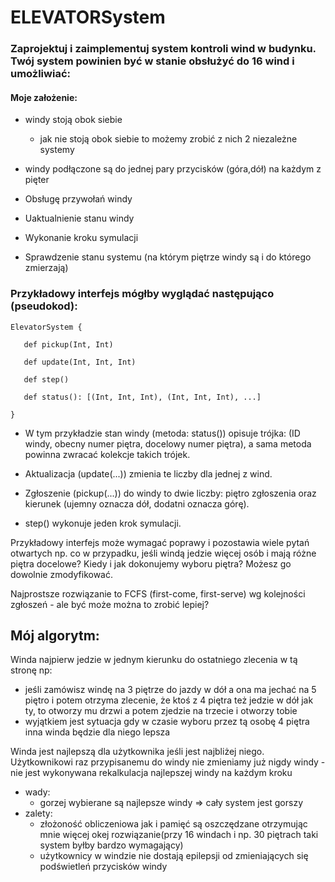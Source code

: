 # ELEVATORSystem

### Zaprojektuj i zaimplementuj system kontroli wind w budynku. Twój system powinien być w stanie obsłużyć do 16 wind i umożliwiać:
#### Moje założenie:
- windy stoją obok siebie
    - jak nie stoją obok siebie to możemy zrobić z nich 2 niezależne systemy
- windy podłączone są do jednej pary przycisków (góra,dół) na każdym z pięter


- Obsługę przywołań windy

- Uaktualnienie stanu windy

- Wykonanie kroku symulacji

- Sprawdzenie stanu systemu (na którym piętrze windy są i do którego zmierzają)

### Przykładowy interfejs mógłby wyglądać następująco (pseudokod):

    ElevatorSystem {

       def pickup(Int, Int)

       def update(Int, Int, Int)

       def step()

       def status(): [(Int, Int, Int), (Int, Int, Int), ...] 

    }

- W tym przykładzie stan windy (metoda: status()) opisuje trójka: (ID windy, obecny numer piętra, docelowy numer piętra), a sama metoda powinna zwracać kolekcje takich trójek.

- Aktualizacja (update(...)) zmienia te liczby dla jednej z wind. 
- Zgłoszenie (pickup(...)) do windy to dwie liczby: piętro zgłoszenia oraz kierunek (ujemny oznacza dół, dodatni oznacza górę). 
- step() wykonuje jeden krok symulacji.

Przykładowy interfejs może wymagać poprawy i pozostawia wiele pytań otwartych np. co w przypadku, jeśli windą jedzie więcej osób i mają różne piętra docelowe? Kiedy i jak dokonujemy wyboru piętra? Możesz go dowolnie zmodyfikować.

Najprostsze rozwiązanie to FCFS (first-come, first-serve) wg kolejności zgłoszeń - ale być może można to zrobić lepiej?

## Mój algorytm:
Winda najpierw jedzie w jednym kierunku do ostatniego zlecenia w tą stronę np:
- jeśli zamówisz windę na 3 piętrze do jazdy w dół a ona ma jechać na 5 piętro i potem otrzyma zlecenie, że ktoś z 4 piętra też jedzie w dół jak ty,
to otworzy mu drzwi a potem zjedzie na trzecie i otworzy tobie
- wyjątkiem jest sytuacja gdy w czasie wyboru przez tą osobę 4 piętra inna winda będzie dla niego lepsza

Winda jest najlepszą dla użytkownika jeśli jest najbliżej niego.
Użytkownikowi raz przypisanemu do windy nie zmieniamy już nigdy windy - nie jest wykonywana rekalkulacja najlepszej windy na każdym kroku
- wady:
  - gorzej wybierane są najlepsze windy => cały system jest gorszy 
- zalety:
  - złożoność obliczeniowa jak i pamięć są oszczędzane otrzymując mnie więcej okej rozwiązanie(przy 16 windach i np. 30 piętrach taki system byłby bardzo wymagający)
  - użytkownicy w windzie nie dostają epilepsji od zmieniających się podświetleń przycisków windy
